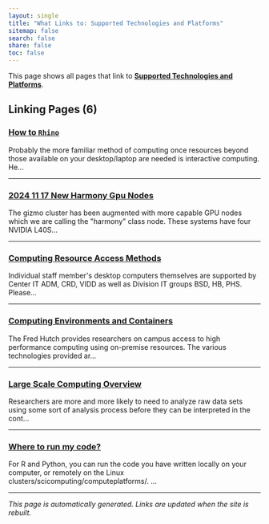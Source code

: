 ```yaml
---
layout: single
title: "What Links to: Supported Technologies and Platforms"
sitemap: false
search: false
share: false
toc: false
---
```


This page shows all pages that link to **[Supported Technologies and Platforms](/scicomputing/compute_platforms/)**.

## Linking Pages (6)

### [How to `Rhino`](/compdemos/howtoRhino/)

Probably the more familiar method of computing once resources beyond those available on your desktop/laptop are needed is interactive computing.  He...

---

### [2024 11 17 New Harmony Gpu Nodes](/scicompannounce/2024-11-17-new-harmony-gpu-nodes/)

The gizmo cluster has been augmented with more capable GPU nodes which we are calling the "harmony" class node.  These systems have four NVIDIA L40S...

---

### [Computing Resource Access Methods](/scicomputing/access_methods/)

Individual staff member's desktop computers themselves are supported by Center IT ADM, CRD, VIDD as well as Division IT groups BSD, HB, PHS.  Please...

---

### [Computing Environments and Containers](/scicomputing/compute_environments/)

The Fred Hutch provides researchers on campus access to high performance computing using on-premise resources.  The various technologies provided ar...

---

### [Large Scale Computing Overview](/scicomputing/compute_overview/)

Researchers are more and more likely to need to analyze raw data sets using some sort of analysis process before they can be interpreted in the cont...

---

### [Where to run my code?](/scicomputing/software_running/)

For R and Python, you can run the code you have written locally on your computer, or remotely on the Linux clusters/scicomputing/computeplatforms/. ...

---


*This page is automatically generated. Links are updated when the site is rebuilt.*
